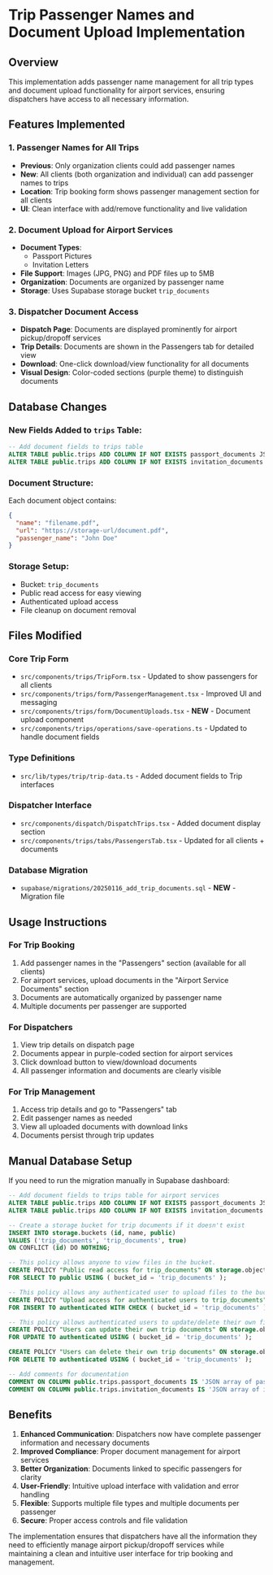 # Trip Passenger Names and Document Upload Implementation

## Overview

This implementation adds passenger name management for all trip types and document upload functionality for airport services, ensuring dispatchers have access to all necessary information.

## Features Implemented

### 1. Passenger Names for All Trips

- **Previous**: Only organization clients could add passenger names
- **New**: All clients (both organization and individual) can add passenger names to trips
- **Location**: Trip booking form shows passenger management section for all clients
- **UI**: Clean interface with add/remove functionality and live validation

### 2. Document Upload for Airport Services

- **Document Types**:
  - Passport Pictures
  - Invitation Letters
- **File Support**: Images (JPG, PNG) and PDF files up to 5MB
- **Organization**: Documents are organized by passenger name
- **Storage**: Uses Supabase storage bucket `trip_documents`

### 3. Dispatcher Document Access

- **Dispatch Page**: Documents are displayed prominently for airport pickup/dropoff services
- **Trip Details**: Documents are shown in the Passengers tab for detailed view
- **Download**: One-click download/view functionality for all documents
- **Visual Design**: Color-coded sections (purple theme) to distinguish documents

## Database Changes

### New Fields Added to `trips` Table:

```sql
-- Add document fields to trips table
ALTER TABLE public.trips ADD COLUMN IF NOT EXISTS passport_documents JSONB;
ALTER TABLE public.trips ADD COLUMN IF NOT EXISTS invitation_documents JSONB;
```

### Document Structure:

Each document object contains:

```json
{
  "name": "filename.pdf",
  "url": "https://storage-url/document.pdf",
  "passenger_name": "John Doe"
}
```

### Storage Setup:

- Bucket: `trip_documents`
- Public read access for easy viewing
- Authenticated upload access
- File cleanup on document removal

## Files Modified

### Core Trip Form

- `src/components/trips/TripForm.tsx` - Updated to show passengers for all clients
- `src/components/trips/form/PassengerManagement.tsx` - Improved UI and messaging
- `src/components/trips/form/DocumentUploads.tsx` - **NEW** - Document upload component
- `src/components/trips/operations/save-operations.ts` - Updated to handle document fields

### Type Definitions

- `src/lib/types/trip/trip-data.ts` - Added document fields to Trip interfaces

### Dispatcher Interface

- `src/components/dispatch/DispatchTrips.tsx` - Added document display section
- `src/components/trips/tabs/PassengersTab.tsx` - Updated for all clients + documents

### Database Migration

- `supabase/migrations/20250116_add_trip_documents.sql` - **NEW** - Migration file

## Usage Instructions

### For Trip Booking

1. Add passenger names in the "Passengers" section (available for all clients)
2. For airport services, upload documents in the "Airport Service Documents" section
3. Documents are automatically organized by passenger name
4. Multiple documents per passenger are supported

### For Dispatchers

1. View trip details on dispatch page
2. Documents appear in purple-coded section for airport services
3. Click download button to view/download documents
4. All passenger information and documents are clearly visible

### For Trip Management

1. Access trip details and go to "Passengers" tab
2. Edit passenger names as needed
3. View all uploaded documents with download links
4. Documents persist through trip updates

## Manual Database Setup

If you need to run the migration manually in Supabase dashboard:

```sql
-- Add document fields to trips table for airport services
ALTER TABLE public.trips ADD COLUMN IF NOT EXISTS passport_documents JSONB;
ALTER TABLE public.trips ADD COLUMN IF NOT EXISTS invitation_documents JSONB;

-- Create a storage bucket for trip documents if it doesn't exist
INSERT INTO storage.buckets (id, name, public)
VALUES ('trip_documents', 'trip_documents', true)
ON CONFLICT (id) DO NOTHING;

-- This policy allows anyone to view files in the bucket.
CREATE POLICY "Public read access for trip_documents" ON storage.objects
FOR SELECT TO public USING ( bucket_id = 'trip_documents' );

-- This policy allows any authenticated user to upload files to the bucket.
CREATE POLICY "Upload access for authenticated users to trip_documents" ON storage.objects
FOR INSERT TO authenticated WITH CHECK ( bucket_id = 'trip_documents' );

-- This policy allows authenticated users to update/delete their own files
CREATE POLICY "Users can update their own trip documents" ON storage.objects
FOR UPDATE TO authenticated USING ( bucket_id = 'trip_documents' );

CREATE POLICY "Users can delete their own trip documents" ON storage.objects
FOR DELETE TO authenticated USING ( bucket_id = 'trip_documents' );

-- Add comments for documentation
COMMENT ON COLUMN public.trips.passport_documents IS 'JSON array of passport document objects with name, url, passenger_name fields for airport services';
COMMENT ON COLUMN public.trips.invitation_documents IS 'JSON array of invitation letter document objects with name, url, passenger_name fields for airport services';
```

## Benefits

1. **Enhanced Communication**: Dispatchers now have complete passenger information and necessary documents
2. **Improved Compliance**: Proper document management for airport services
3. **Better Organization**: Documents linked to specific passengers for clarity
4. **User-Friendly**: Intuitive upload interface with validation and error handling
5. **Flexible**: Supports multiple file types and multiple documents per passenger
6. **Secure**: Proper access controls and file validation

The implementation ensures that dispatchers have all the information they need to efficiently manage airport pickup/dropoff services while maintaining a clean and intuitive user interface for trip booking and management.

